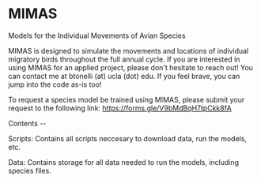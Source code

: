 # MIMAS
Models for the Individual Movements of Avian Species

MIMAS is designed to simulate the movements and locations of individual migratory birds throughout the full annual cycle. If you are interested in using MIMAS for an applied project, please don't hesitate to reach out! You can contact me at btonelli (at) ucla (dot) edu. If you feel brave, you can jump into the code as-is too!

To request a species model be trained using MIMAS, please submit your request to the following link:
https://forms.gle/V9bMdBqH7tpCkk8fA

Contents --

Scripts: Contains all scripts neccesary to download data, run the models, etc.

Data: Contains storage for all data needed to run the models, including species files.
